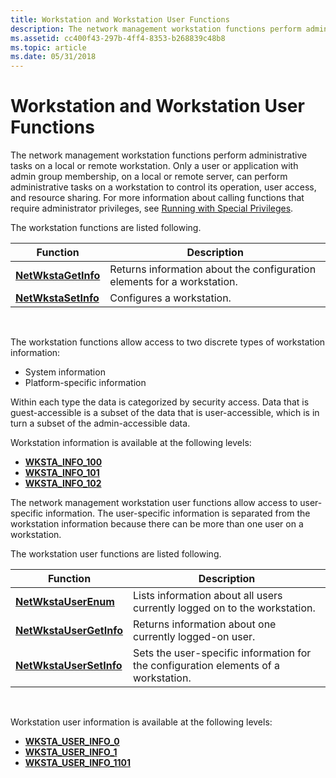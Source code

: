 ```yaml
---
title: Workstation and Workstation User Functions
description: The network management workstation functions perform administrative tasks on a local or remote workstation.
ms.assetid: cc400f43-297b-4ff4-8353-b268839c48b8
ms.topic: article
ms.date: 05/31/2018
---
```


# Workstation and Workstation User Functions

The network management workstation functions perform administrative tasks on a local or remote workstation. Only a user or application with admin group membership, on a local or remote server, can perform administrative tasks on a workstation to control its operation, user access, and resource sharing. For more information about calling functions that require administrator privileges, see [Running with Special Privileges](https://docs.microsoft.com/windows/desktop/SecBP/running-with-special-privileges).

The workstation functions are listed following.



| Function                                   | Description                                                             |
|--------------------------------------------|-------------------------------------------------------------------------|
| [**NetWkstaGetInfo**](/windows/desktop/api/Lmwksta/nf-lmwksta-netwkstagetinfo) | Returns information about the configuration elements for a workstation. |
| [**NetWkstaSetInfo**](/windows/desktop/api/Lmwksta/nf-lmwksta-netwkstasetinfo) | Configures a workstation.                                               |



 

The workstation functions allow access to two discrete types of workstation information:

-   System information
-   Platform-specific information

Within each type the data is categorized by security access. Data that is guest-accessible is a subset of the data that is user-accessible, which is in turn a subset of the admin-accessible data.

Workstation information is available at the following levels:

-   [**WKSTA\_INFO\_100**](/windows/desktop/api/Lmwksta/ns-lmwksta-wksta_info_100)
-   [**WKSTA\_INFO\_101**](/windows/desktop/api/Lmwksta/ns-lmwksta-wksta_info_101)
-   [**WKSTA\_INFO\_102**](/windows/desktop/api/Lmwksta/ns-lmwksta-wksta_info_102)

The network management workstation user functions allow access to user-specific information. The user-specific information is separated from the workstation information because there can be more than one user on a workstation.

The workstation user functions are listed following.



| Function                                           | Description                                                                         |
|----------------------------------------------------|-------------------------------------------------------------------------------------|
| [**NetWkstaUserEnum**](/windows/desktop/api/Lmwksta/nf-lmwksta-netwkstauserenum)       | Lists information about all users currently logged on to the workstation.           |
| [**NetWkstaUserGetInfo**](/windows/desktop/api/Lmwksta/nf-lmwksta-netwkstausergetinfo) | Returns information about one currently logged-on user.                             |
| [**NetWkstaUserSetInfo**](/windows/desktop/api/Lmwksta/nf-lmwksta-netwkstausersetinfo) | Sets the user-specific information for the configuration elements of a workstation. |



 

Workstation user information is available at the following levels:

-   [**WKSTA\_USER\_INFO\_0**](/windows/desktop/api/Lmwksta/ns-lmwksta-wksta_user_info_0)
-   [**WKSTA\_USER\_INFO\_1**](/windows/desktop/api/Lmwksta/ns-lmwksta-wksta_user_info_1)
-   [**WKSTA\_USER\_INFO\_1101**](/windows/desktop/api/Lmwksta/ns-lmwksta-wksta_user_info_1101)

 

 




